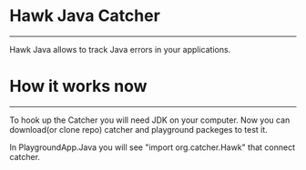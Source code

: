 # Hawk Java Catcher
____
Hawk Java allows to track Java errors in your applications.

# How it works now
____
To hook up the Catcher you will need JDK on your computer.
Now you can download(or clone repo) catcher and playground packeges to test it.

In PlaygroundApp.Java you will see "import org.catcher.Hawk" that connect catcher.


